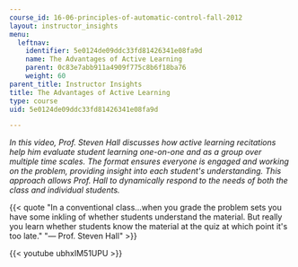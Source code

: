 ```yaml
---
course_id: 16-06-principles-of-automatic-control-fall-2012
layout: instructor_insights
menu:
  leftnav:
    identifier: 5e0124de09ddc33fd81426341e08fa9d
    name: The Advantages of Active Learning
    parent: 0c83e7abb911a4909f775c8b6f18ba76
    weight: 60
parent_title: Instructor Insights
title: The Advantages of Active Learning
type: course
uid: 5e0124de09ddc33fd81426341e08fa9d

---
```


_In this video, Prof. Steven Hall discusses how active learning recitations help him evaluate student learning one-on-one and as a group over multiple time scales. The format ensures everyone is engaged and working on the problem, providing insight into each student's understanding. This approach allows Prof. Hall to dynamically respond to the needs of both the class and individual students._

{{< quote "In a conventional class…when you grade the problem sets you have some inkling of whether students understand the material. But really you learn whether students know the material at the quiz at which point it's too late." "— Prof. Steven Hall" >}}

{{< youtube ubhxIM51UPU >}}